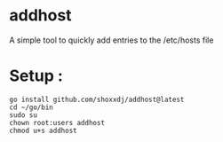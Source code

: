 # addhost

A simple tool to quickly add entries to the /etc/hosts file

# Setup : 

```
go install github.com/shoxxdj/addhost@latest
cd ~/go/bin
sudo su
chown root:users addhost
chmod u+s addhost
```
